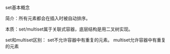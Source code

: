 set基本概念

简介：所有元素都会在插入时被自动排序。

本质：set/multiset属于关联式容器，底层结构是用二叉树实现。

set和multiset区别：
    set不允许容器中有重复的元素。
    multiset允许容器中有重复的元素